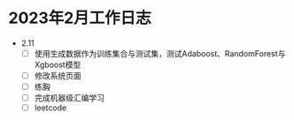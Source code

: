 # 2023年2月工作日志

- 2.11  
  - [ ] 使用生成数据作为训练集合与测试集，测试Adaboost、RandomForest与Xgboost模型
  - [ ] 修改系统页面
  - [ ] 练胸
  - [ ] 完成机器级汇编学习
  - [ ] leetcode
